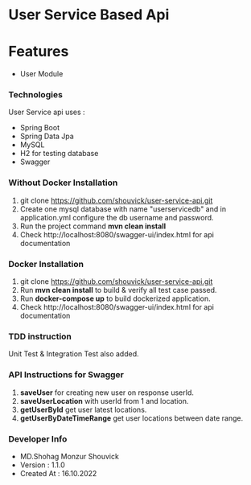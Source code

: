 # User Service Based Api

# Features
- User Module

### Technologies

User Service  api uses :

* Spring Boot
* Spring Data Jpa
* MySQL 
* H2 for testing database
* Swagger


### Without Docker Installation

1. git clone https://github.com/shouvick/user-service-api.git
2. Create one mysql database with name "userservicedb" and in application.yml configure the db username and password.
3. Run the project command **mvn clean install**
4. Check http://localhost:8080/swagger-ui/index.html for api documentation

###  Docker Installation

1. git clone https://github.com/shouvick/user-service-api.git
2. Run **mvn clean install** to build & verify all test case passed.
3. Run **docker-compose up** to build dockerized application.
4. Check http://localhost:8080/swagger-ui/index.html for api documentation


### TDD instruction
Unit Test & Integration Test also added.


### API Instructions for Swagger
1. **saveUser** for creating new user on response userId.
2. **saveUserLocation** with userId from 1 and location.
3. **getUserById** get user latest locations.
4. **getUserByDateTimeRange** get user locations between date range.

### Developer Info
* MD.Shohag Monzur Shouvick
* Version : 1.1.0
* Created At : 16.10.2022
